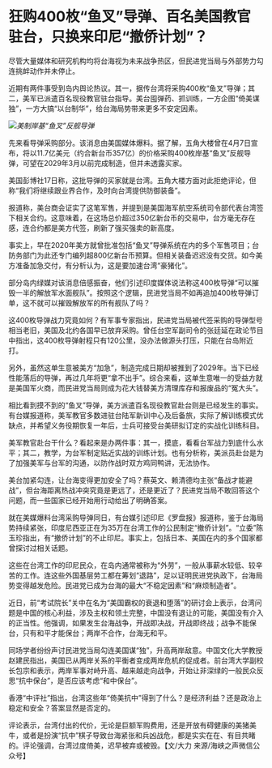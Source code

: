 # 狂购400枚“鱼叉”导弹、百名美国教官驻台，只换来印尼“撤侨计划”？

尽管大量媒体和研究机构均将台海视为未来战争热区，但民进党当局与外部势力勾连挑衅动作并未停止。

近期有两件事受到岛内舆论热议。其一，据传台湾将采购400枚“鱼叉”导弹；其二，美军已派遣百名现役教官驻台指导。美台囤弹药、抓训练，一方企图“倚美谋独”，一方大搞“以台制华”，给台海局势带来更多不安定因素。

![](https://inews.gtimg.com/om_bt/OuCL5SG5WyPLX_0W28sRXi1lceyijY6SZ1d46fsLXWHoQAA/1000)_美制岸基“鱼叉”反舰导弹_

先来看导弹采购部分。该消息由美国媒体爆料。据了解，五角大楼曾在4月7日宣布，将以11.7亿美元（约合新台币357亿）的价格采购400枚岸基“鱼叉”反舰导弹，可望在2029年3月以前完成制造，但并未透露买家。

美国彭博社17日称，这批导弹的买家就是台湾。五角大楼方面对此拒绝评论，但称“我们将继续跟业界合作，及时向台湾提供防御装备”。

报道称，美台商会证实了这笔军售，并提到是美国海军航空系统司令部代表台湾签下相关合约。这意味着，在这场总价超过350亿新台币的交易中，台方毫无存在感，连合约都是美方代签，刷新了强买强卖的新高度。

事实上，早在2020年美方就曾批准包括“鱼叉”导弹系统在内的多个军售项目；台防务部门为此还专门编列超800亿新台币预算。但相关装备迟迟没有交货。如今美方准备加急交付，有分析认为，这是要加速台湾“豪猪化”。

部分岛内绿媒对该消息倍感振奋，他们引述印度媒体说法称这400枚导弹“可以摧毁一半的解放军水面舰队”。按照这个逻辑，民进党当局不如再追加400枚导弹订单，这不就可以摧毁解放军的所有舰队了吗？

这400枚导弹战力究竟如何？有军事专家指出，民进党当局被代签采购的导弹型号相当老旧，美国及北约各国早已放弃采购。曾任台空军副司令的张廷延在政论节目中指出，这400枚导弹射程只有120公里，没办法做源头打压，只能在台岛附近打。

另外，虽然这单生意被美方“加急”，制造完成日期却被推到了2029年。当下已经性能落后的导弹，再过几年将更“拿不出手”。综合来看，这单生意唯一的受益方就是美国军火商，而民进党当局则成为花大钱替美方清理库存和报废品的“冤大头”。

相比看到摸不到的“鱼叉”导弹，美方派遣百名现役教官赴台则是已经发生的事实。有台媒报道称，美军教官多数进驻台陆军新训中心及后备旅，实际了解训练模式优缺点，并希望义务役期恢复一年后，士兵可接受台美研拟订定的实战化训练科目。

美军教官赴台干什么？看起来是办两件事：其一，摸底，看看台军战力到底什么水平；其二，教学，为台军制定贴近实战的训练计划。也有分析称，美派员赴台是为了加强美军与台军的沟通，以防作战时双方鸡同鸭讲，无法协作。

美台加紧勾连，让台海变得更加安全了吗？蔡英文、赖清德均主张“备战才能避战”，但台海距离热战冲突究竟是更远了，还是更近了？民进党当局不敢回答这个问题，而一些国家已经开始用行动给出了明确答案。

就在美媒爆料台湾采购导弹同日，有台媒引述印尼《罗盘报》报道称，鉴于台海局势持续紧张，印度尼西亚正在为35万在台湾工作的公民制定“撤侨计划”。“立委”陈玉珍指出，有“撤侨计划”的不止印尼。事实上，包括日本、美国在内的多个国家都曾探讨过相关话题。

这些在台湾工作的印尼民众，在岛内通常被称为“外劳”，一般从事薪水较低、较辛苦的工作。连这些外国基层劳工都在筹划“退路”，足以证明民进党执政下，台海局势变得越发危险。民进党已成为台海的最大“不稳定因素”和“麻烦制造者”。

近日，前“考试院长”关中在名为“美国霸权的衰退和堕落”的研讨会上表示，台湾问题是中国的核心利益，涉及主权和领土完整，中国没有退让的可能，美国没有介入的正当性。他强调，如果发生台海战争，开战即决战，开战即终战；战争不能保台，只有和平才能保台；两岸不合作，台海无和平。

同场学者纷纷声讨民进党当局勾连美国谋“独”，升高两岸敌意。中国文化大学教授赵建民指出，美国已从两岸关系的平衡者变成两岸危机的促成者。前台湾大学副校长包宗和表示，两岸军事对峙升高、越来越走向战争，开始让非深绿的一般民众反思“抗中保台”，是否应该考虑“和中保台”。

香港“中评社”指出，台湾这些年“倚美抗中”得到了什么？是经济利益？还是政治上稳定和安全？答案显然是否定的。

评论表示，台湾付出的代价，无论是巨额军购费用，还是开放有碍健康的美猪美牛，或者是扮演“抗中”棋子导致台海紧张和兵凶战危，都是实实在在、有目共睹的。评论强调，台湾过度倚美，迟早被弃或被毁。【文/大力
来源/海峡之声微信公众号】


